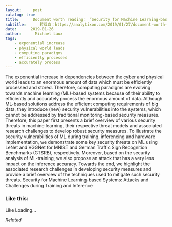 ```yaml
---
layout:     post
catalog: true
title:      Document worth reading： “Security for Machine Learning-based Systems： Attacks and Challenges during Training and Inference”
subtitle:      转载自：https://analytixon.com/2019/01/27/document-worth-reading-security-for-machine-learning-based-systems-attacks-and-challenges-during-training-and-inference/
date:      2019-01-26
author:      Michael Laux
tags:
    - exponential increase
    - physical world leads
    - computing paradigms
    - efficiently processed
    - accurately process
---
```


The exponential increase in dependencies between the cyber and physical world leads to an enormous amount of data which must be efficiently processed and stored. Therefore, computing paradigms are evolving towards machine learning (ML)-based systems because of their ability to efficiently and accurately process the enormous amount of data. Although ML-based solutions address the efficient computing requirements of big data, they introduce (new) security vulnerabilities into the systems, which cannot be addressed by traditional monitoring-based security measures. Therefore, this paper first presents a brief overview of various security threats in machine learning, their respective threat models and associated research challenges to develop robust security measures. To illustrate the security vulnerabilities of ML during training, inferencing and hardware implementation, we demonstrate some key security threats on ML using LeNet and VGGNet for MNIST and German Traffic Sign Recognition Benchmarks (GTSRB), respectively. Moreover, based on the security analysis of ML-training, we also propose an attack that has a very less impact on the inference accuracy. Towards the end, we highlight the associated research challenges in developing security measures and provide a brief overview of the techniques used to mitigate such security threats. Security for Machine Learning-based Systems: Attacks and Challenges during Training and Inference





### Like this:

Like Loading...


*Related*

